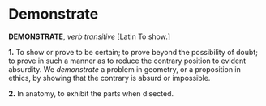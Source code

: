# Demonstrate

**DEMONSTRATE**, _verb transitive_ \[Latin To show.\]

**1.** To show or prove to be certain; to prove beyond the possibility of doubt; to prove in such a manner as to reduce the contrary position to evident absurdity. We _demonstrate_ a problem in geometry, or a proposition in ethics, by showing that the contrary is absurd or impossible.

**2.** In anatomy, to exhibit the parts when disected.